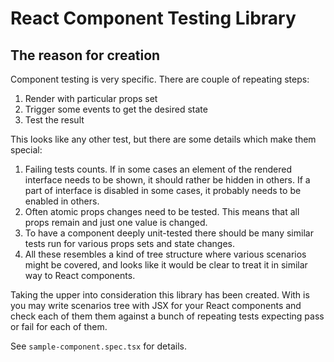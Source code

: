 # React Component Testing Library

## The reason for creation

Component testing is very specific. There are couple of repeating steps:
1) Render with particular props set
2) Trigger some events to get the desired state
3) Test the result

This looks like any other test, but there are some details which make them special:
1) Failing tests counts. If in some cases an element of the rendered interface needs to be shown,
it should rather be hidden in others. If a part of interface is disabled in some cases, it probably needs to be enabled
in others.
2) Often atomic props changes need to be tested. This means that all props remain and just one value is changed.
3) To have a component deeply unit-tested there should be many similar tests run for various props sets and state
changes.
4) All these resembles a kind of tree structure where various scenarios might be covered, and looks like it would be
clear to treat it in similar way to React components. 

Taking the upper into consideration this library has been created. With is you may write scenarios tree with JSX for
your React components and check each of them them against a bunch of repeating tests expecting pass or fail for each of
them.

See `sample-component.spec.tsx` for details.
